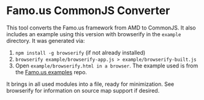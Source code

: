 # Famo.us CommonJS Converter

This tool converts the Famo.us framework from AMD to CommonJS.
It also includes an example using this version with browserify in the `example` directory.  It was generated via:

1. `npm install -g browserify` (if not already installed)
2. `browserify example/browserify-app.js > example/browserify-built.js`
3. Open `example/browserify.html in a browser`.  The example used is from the
[Famo.us examples](https://github.com/Famous/examples) repo.

It brings in all used modules into a file, ready for minimization.
See browserify for information on source map support if desired.